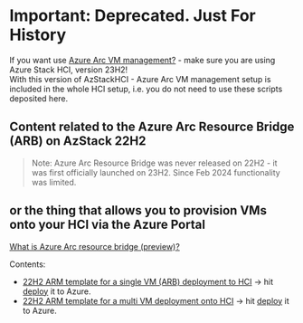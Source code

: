 # Important: Deprecated. Just For History

If you want use [Azure Arc VM management?](https://learn.microsoft.com/en-us/azure-stack/hci/manage/azure-arc-vm-management-overview) - make sure you are using Azure Stack HCI, version 23H2!  
With this version of AzStackHCI - Azure Arc VM management setup is included in the whole HCI setup, i.e. you do not need to use these scripts deposited here.

## Content related to the Azure Arc Resource Bridge (ARB) on AzStack 22H2
>Note: Azure Arc Resource Bridge was never released on 22H2 - it was first officially launched on 23H2. Since Feb 2024 functionality was limited.

## or the thing that allows you to provision VMs onto your HCI via the Azure Portal
[What is Azure Arc resource bridge (preview)?](https://learn.microsoft.com/en-us/azure/azure-arc/resource-bridge/overview)

Contents:  
- [22H2 ARM template for a single VM (ARB) deployment to HCI](arb-vm.json) -> hit [deploy](https://portal.azure.com/#create/Microsoft.Template/uri/https%3A%2F%2Fraw.githubusercontent.com%2FbfrankMS%2FAzStackHCI%2Fmain%2FARB_22H2%2Farb-vm.json) it to Azure.
- [22H2 ARM template for a multi VM deployment onto HCI](arb-vmloop.json) -> hit [deploy](https://portal.azure.com/#create/Microsoft.Template/uri/https%3A%2F%2Fraw.githubusercontent.com%2FbfrankMS%2FAzStackHCI%2Fmain%2FARB_22H2%2Farb-vmloop.json) it to Azure.
